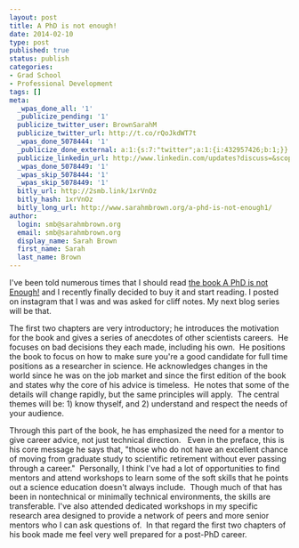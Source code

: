 ```yaml
---
layout: post
title: A PhD is not enough!
date: 2014-02-10 
type: post
published: true
status: publish
categories:
- Grad School
- Professional Development
tags: []
meta:
  _wpas_done_all: '1'
  _publicize_pending: '1'
  publicize_twitter_user: BrownSarahM
  publicize_twitter_url: http://t.co/rQoJkdWT7t
  _wpas_done_5078444: '1'
  _publicize_done_external: a:1:{s:7:"twitter";a:1:{i:432957426;b:1;}}
  publicize_linkedin_url: http://www.linkedin.com/updates?discuss=&scope=16659755&stype=M&topic=5838662465415962624&type=U&a=qBWA
  _wpas_done_5078449: '1'
  _wpas_skip_5078444: '1'
  _wpas_skip_5078449: '1'
  bitly_url: http://2smb.link/1xrVnOz
  bitly_hash: 1xrVnOz
  bitly_long_url: http://www.sarahmbrown.org/a-phd-is-not-enough1/
author:
  login: smb@sarahmbrown.org
  email: smb@sarahmbrown.org
  display_name: Sarah Brown
  first_name: Sarah
  last_name: Brown
---
```

I've been told numerous times that I should read [the book A PhD is not Enough!](http://www.amazon.com/PhD-Is-Not-Enough-Survival/dp/0465022227) and I recently finally decided to buy it and start reading. I posted on instagram that I was and was asked for cliff notes. My next blog series will be that.

The first two chapters are very introductory; he introduces the motivation for the book and gives a series of anecdotes of other scientists careers.  He focuses on bad decisions they each made, including his own.  He positions the book to focus on how to make sure you're a good candidate for full time positions as a researcher in science. He acknowledges changes in the world since he was on the job market and since the first edition of the book and states why the core of his advice is timeless.  He notes that some of the details will change rapidly, but the same principles will apply.  The central themes will be: 1) know thyself, and 2) understand and respect the needs of your audience.

Through this part of the book, he has emphasized the need for a mentor to give career advice, not just technical direction.   Even in the preface, this is his core message he says that, "those who do not have an excellent chance of moving from graduate study to scientific retirement without ever passing through a career."  Personally, I think I've had a lot of opportunities to find mentors and attend workshops to learn some of the soft skills that he points out a science education doesn't always include.  Though much of that has been in nontechnical or minimally technical environments, the skills are transferable. I've also attended dedicated workshops in my specific research area designed to provide a network of peers and more senior mentors who I can ask questions of.  In that regard the first two chapters of his book made me feel very well prepared for a post-PhD career.
